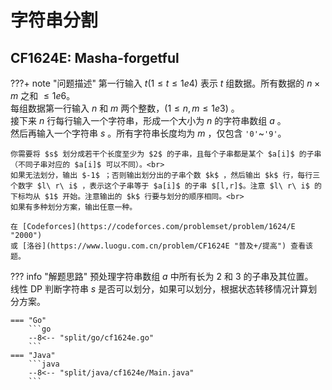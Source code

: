 # 字符串分割

## CF1624E: Masha-forgetful

???+ note "问题描述"
    第一行输入 $t(1≤t≤1e4)$ 表示 $t$ 组数据。所有数据的 $n \times m$ 之和 $≤1e6$。<br>
    每组数据第一行输入 $n$ 和 $m$ 两个整数，$(1≤n,m≤1e3)$ 。<br>
    接下来 $n$ 行每行输入一个字符串，形成一个大小为 $n$ 的字符串数组 $a$ 。<br>
    然后再输入一个字符串 $s$ 。所有字符串长度均为 $m$ ，仅包含 `'0'`~`'9'`。

    你需要将 $s$ 划分成若干个长度至少为 $2$ 的子串，且每个子串都是某个 $a[i]$ 的子串（不同子串对应的 $a[i]$ 可以不同）。<br>
    如果无法划分，输出 $-1$ ；否则输出划分出的子串个数 $k$ ，然后输出 $k$ 行，每行三个数字 $l\ r\ i$ ，表示这个子串等于 $a[i]$ 的子串 $[l,r]$。注意 $l\ r\ i$ 的下标均从 $1$ 开始。注意输出的 $k$ 行要与划分的顺序相同。<br>
    如果有多种划分方案，输出任意一种。

    在 [Codeforces](https://codeforces.com/problemset/problem/1624/E "2000")
    或 [洛谷](https://www.luogu.com.cn/problem/CF1624E "普及+/提高") 查看该题。

??? info "解题思路"
    预处理字符串数组 $a$ 中所有长为 2 和 3 的子串及其位置。<br>
    线性 DP 判断字符串 $s$ 是否可以划分，如果可以划分，根据状态转移情况计算划分方案。

    === "Go"
        ```go
        --8<-- "split/go/cf1624e.go"
        ```
    === "Java"
        ```java
        --8<-- "split/java/cf1624e/Main.java"
        ```
